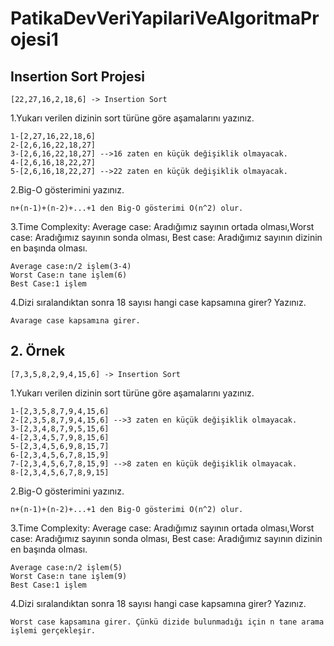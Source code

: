 # PatikaDevVeriYapilariVeAlgoritmaProjesi1

## Insertion Sort Projesi

```
[22,27,16,2,18,6] -> Insertion Sort
```

1.Yukarı verilen dizinin sort türüne göre aşamalarını yazınız.

```
1-[2,27,16,22,18,6]
2-[2,6,16,22,18,27]
3-[2,6,16,22,18,27] -->16 zaten en küçük değişiklik olmayacak.
4-[2,6,16,18,22,27]
5-[2,6,16,18,22,27] -->22 zaten en küçük değişiklik olmayacak.
```

2.Big-O gösterimini yazınız.

```
n+(n-1)+(n-2)+...+1 den Big-O gösterimi O(n^2) olur.
```

3.Time Complexity: Average case: Aradığımız sayının ortada olması,Worst case: Aradığımız sayının sonda olması, Best case: Aradığımız sayının dizinin en başında olması.

```
Average case:n/2 işlem(3-4)
Worst Case:n tane işlem(6)
Best Case:1 işlem
```

4.Dizi sıralandıktan sonra 18 sayısı hangi case kapsamına girer? Yazınız.

```
Avarage case kapsamına girer.
```

## 2. Örnek

```
[7,3,5,8,2,9,4,15,6] -> Insertion Sort
```

1.Yukarı verilen dizinin sort türüne göre aşamalarını yazınız.

```
1-[2,3,5,8,7,9,4,15,6]
2-[2,3,5,8,7,9,4,15,6] -->3 zaten en küçük değişiklik olmayacak.
3-[2,3,4,8,7,9,5,15,6] 
4-[2,3,4,5,7,9,8,15,6]
5-[2,3,4,5,6,9,8,15,7]
6-[2,3,4,5,6,7,8,15,9]
7-[2,3,4,5,6,7,8,15,9] -->8 zaten en küçük değişiklik olmayacak.
8-[2,3,4,5,6,7,8,9,15]
```

2.Big-O gösterimini yazınız.

```
n+(n-1)+(n-2)+...+1 den Big-O gösterimi O(n^2) olur.
```

3.Time Complexity: Average case: Aradığımız sayının ortada olması,Worst case: Aradığımız sayının sonda olması, Best case: Aradığımız sayının dizinin en başında olması.

```
Average case:n/2 işlem(5)
Worst Case:n tane işlem(9)
Best Case:1 işlem
```

4.Dizi sıralandıktan sonra 18 sayısı hangi case kapsamına girer? Yazınız.

```
Worst case kapsamına girer. Çünkü dizide bulunmadığı için n tane arama işlemi gerçekleşir.
```